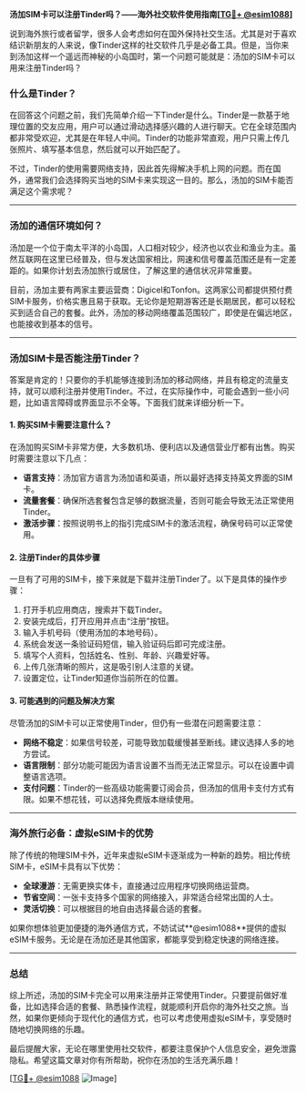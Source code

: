**汤加SIM卡可以注册Tinder吗？——海外社交软件使用指南[[TG💪+ @esim1088](https://t.me/s/esim1088)]**

说到海外旅行或者留学，很多人会考虑如何在国外保持社交生活。尤其是对于喜欢结识新朋友的人来说，像Tinder这样的社交软件几乎是必备工具。但是，当你来到汤加这样一个遥远而神秘的小岛国时，第一个问题可能就是：汤加的SIM卡可以用来注册Tinder吗？

### 什么是Tinder？
在回答这个问题之前，我们先简单介绍一下Tinder是什么。Tinder是一款基于地理位置的交友应用，用户可以通过滑动选择感兴趣的人进行聊天。它在全球范围内都非常受欢迎，尤其是在年轻人中间。Tinder的功能非常直观，用户只需上传几张照片、填写基本信息，然后就可以开始匹配了。

不过，Tinder的使用需要网络支持，因此首先得解决手机上网的问题。而在国外，通常我们会选择购买当地的SIM卡来实现这一目的。那么，汤加的SIM卡能否满足这个需求呢？

---

### 汤加的通信环境如何？
汤加是一个位于南太平洋的小岛国，人口相对较少，经济也以农业和渔业为主。虽然互联网在这里已经普及，但与发达国家相比，网速和信号覆盖范围还是有一定差距的。如果你计划去汤加旅行或居住，了解这里的通信状况非常重要。

目前，汤加主要有两家主要运营商：Digicel和Tonfon。这两家公司都提供预付费SIM卡服务，价格实惠且易于获取。无论你是短期游客还是长期居民，都可以轻松买到适合自己的套餐。此外，汤加的移动网络覆盖范围较广，即使是在偏远地区，也能接收到基本的信号。

---

### 汤加SIM卡是否能注册Tinder？
答案是肯定的！只要你的手机能够连接到汤加的移动网络，并且有稳定的流量支持，就可以顺利注册并使用Tinder。不过，在实际操作中，可能会遇到一些小问题，比如语言障碍或界面显示不全等。下面我们就来详细分析一下。

#### 1. 购买SIM卡需要注意什么？
在汤加购买SIM卡非常方便，大多数机场、便利店以及通信营业厅都有出售。购买时需要注意以下几点：
- **语言支持**：汤加官方语言为汤加语和英语，所以最好选择支持英文界面的SIM卡。
- **流量套餐**：确保所选套餐包含足够的数据流量，否则可能会导致无法正常使用Tinder。
- **激活步骤**：按照说明书上的指引完成SIM卡的激活流程，确保号码可以正常使用。

#### 2. 注册Tinder的具体步骤
一旦有了可用的SIM卡，接下来就是下载并注册Tinder了。以下是具体的操作步骤：

1. 打开手机应用商店，搜索并下载Tinder。
2. 安装完成后，打开应用并点击“注册”按钮。
3. 输入手机号码（使用汤加的本地号码）。
4. 系统会发送一条验证码短信，输入验证码后即可完成注册。
5. 填写个人资料，包括姓名、性别、年龄、兴趣爱好等。
6. 上传几张清晰的照片，这是吸引别人注意的关键。
7. 设置定位，让Tinder知道你当前所在的位置。

#### 3. 可能遇到的问题及解决方案
尽管汤加的SIM卡可以正常使用Tinder，但仍有一些潜在问题需要注意：
- **网络不稳定**：如果信号较差，可能导致加载缓慢甚至断线。建议选择人多的地方尝试。
- **语言限制**：部分功能可能因为语言设置不当而无法正常显示。可以在设置中调整语言选项。
- **支付问题**：Tinder的一些高级功能需要订阅会员，但汤加的信用卡支付方式有限。如果不想花钱，可以选择免费版本继续使用。

---

### 海外旅行必备：虚拟eSIM卡的优势
除了传统的物理SIM卡外，近年来虚拟eSIM卡逐渐成为一种新的趋势。相比传统SIM卡，eSIM卡具有以下优势：
- **全球漫游**：无需更换实体卡，直接通过应用程序切换网络运营商。
- **节省空间**：一张卡支持多个国家的网络接入，非常适合经常出国的人士。
- **灵活切换**：可以根据目的地自由选择最合适的套餐。

如果你想体验更加便捷的海外通信方式，不妨试试**@esim1088**提供的虚拟eSIM卡服务。无论是在汤加还是其他国家，都能享受到稳定快速的网络连接。

---

### 总结
综上所述，汤加的SIM卡完全可以用来注册并正常使用Tinder。只要提前做好准备，比如选择合适的套餐、熟悉操作流程，就能顺利开启你的海外社交之旅。当然，如果你更倾向于现代化的通信方式，也可以考虑使用虚拟eSIM卡，享受随时随地切换网络的乐趣。

最后提醒大家，无论在哪里使用社交软件，都要注意保护个人信息安全，避免泄露隐私。希望这篇文章对你有所帮助，祝你在汤加的生活充满乐趣！

[[TG💪+ @esim1088](https://t.me/s/esim1088) ![Image](https://i.postimg.cc/4NQfJmqS/Snipaste-2025-05-13-00-14-12.png)]